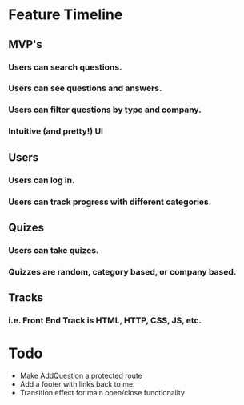 # Feature Timeline

## MVP's
  ### Users can search questions.
  ### Users can see questions and answers.
  ### Users can filter questions by type and company.
  ### Intuitive (and pretty!) UI

## Users
  ### Users can log in.
  ### Users can track progress with different categories.
  
## Quizes
  ### Users can take quizes. 
  ### Quizzes are random, category based, or company based. 

## Tracks
  ### i.e. Front End Track is HTML, HTTP, CSS, JS, etc. 


  # Todo
  - Make AddQuestion a protected route
  - Add a footer with links back to me.
  - Transition effect for main open/close functionality

